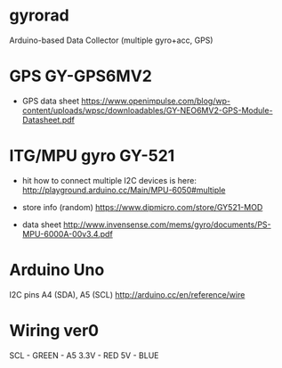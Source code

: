 # gyrorad
Arduino-based Data Collector (multiple gyro+acc, GPS)


# GPS GY-GPS6MV2
- GPS data sheet
https://www.openimpulse.com/blog/wp-content/uploads/wpsc/downloadables/GY-NEO6MV2-GPS-Module-Datasheet.pdf

# ITG/MPU gyro  GY-521
- hit how to connect multiple I2C devices is here:
http://playground.arduino.cc/Main/MPU-6050#multiple

- store info (random)
https://www.dipmicro.com/store/GY521-MOD

- data sheet
http://www.invensense.com/mems/gyro/documents/PS-MPU-6000A-00v3.4.pdf

# Arduino Uno
I2C pins A4 (SDA), A5 (SCL)
http://arduino.cc/en/reference/wire

# Wiring ver0
SCL - GREEN - A5
3.3V - RED
5V - BLUE




